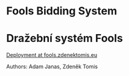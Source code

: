 # Fools Bidding System
# Dražební systém Fools

[Deployment at fools.zdenektomis.eu](https://fools.zdenektomis.eu)


Authors: Adam Janas, Zdeněk Tomis 

